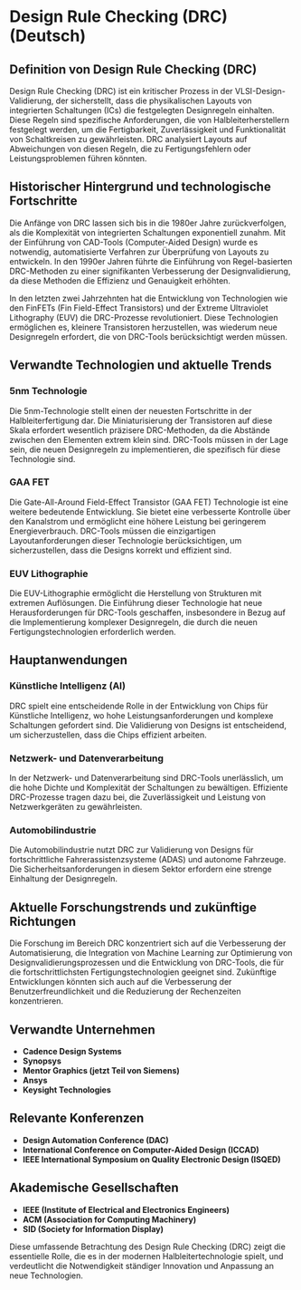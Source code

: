 # Design Rule Checking (DRC) (Deutsch)

## Definition von Design Rule Checking (DRC)

Design Rule Checking (DRC) ist ein kritischer Prozess in der VLSI-Design-Validierung, der sicherstellt, dass die physikalischen Layouts von integrierten Schaltungen (ICs) die festgelegten Designregeln einhalten. Diese Regeln sind spezifische Anforderungen, die von Halbleiterherstellern festgelegt werden, um die Fertigbarkeit, Zuverlässigkeit und Funktionalität von Schaltkreisen zu gewährleisten. DRC analysiert Layouts auf Abweichungen von diesen Regeln, die zu Fertigungsfehlern oder Leistungsproblemen führen könnten.

## Historischer Hintergrund und technologische Fortschritte

Die Anfänge von DRC lassen sich bis in die 1980er Jahre zurückverfolgen, als die Komplexität von integrierten Schaltungen exponentiell zunahm. Mit der Einführung von CAD-Tools (Computer-Aided Design) wurde es notwendig, automatisierte Verfahren zur Überprüfung von Layouts zu entwickeln. In den 1990er Jahren führte die Einführung von Regel-basierten DRC-Methoden zu einer signifikanten Verbesserung der Designvalidierung, da diese Methoden die Effizienz und Genauigkeit erhöhten.

In den letzten zwei Jahrzehnten hat die Entwicklung von Technologien wie den FinFETs (Fin Field-Effect Transistors) und der Extreme Ultraviolet Lithography (EUV) die DRC-Prozesse revolutioniert. Diese Technologien ermöglichen es, kleinere Transistoren herzustellen, was wiederum neue Designregeln erfordert, die von DRC-Tools berücksichtigt werden müssen.

## Verwandte Technologien und aktuelle Trends

### 5nm Technologie

Die 5nm-Technologie stellt einen der neuesten Fortschritte in der Halbleiterfertigung dar. Die Miniaturisierung der Transistoren auf diese Skala erfordert wesentlich präzisere DRC-Methoden, da die Abstände zwischen den Elementen extrem klein sind. DRC-Tools müssen in der Lage sein, die neuen Designregeln zu implementieren, die spezifisch für diese Technologie sind.

### GAA FET

Die Gate-All-Around Field-Effect Transistor (GAA FET) Technologie ist eine weitere bedeutende Entwicklung. Sie bietet eine verbesserte Kontrolle über den Kanalstrom und ermöglicht eine höhere Leistung bei geringerem Energieverbrauch. DRC-Tools müssen die einzigartigen Layoutanforderungen dieser Technologie berücksichtigen, um sicherzustellen, dass die Designs korrekt und effizient sind.

### EUV Lithographie

Die EUV-Lithographie ermöglicht die Herstellung von Strukturen mit extremen Auflösungen. Die Einführung dieser Technologie hat neue Herausforderungen für DRC-Tools geschaffen, insbesondere in Bezug auf die Implementierung komplexer Designregeln, die durch die neuen Fertigungstechnologien erforderlich werden.

## Hauptanwendungen

### Künstliche Intelligenz (AI)

DRC spielt eine entscheidende Rolle in der Entwicklung von Chips für Künstliche Intelligenz, wo hohe Leistungsanforderungen und komplexe Schaltungen gefordert sind. Die Validierung von Designs ist entscheidend, um sicherzustellen, dass die Chips effizient arbeiten.

### Netzwerk- und Datenverarbeitung

In der Netzwerk- und Datenverarbeitung sind DRC-Tools unerlässlich, um die hohe Dichte und Komplexität der Schaltungen zu bewältigen. Effiziente DRC-Prozesse tragen dazu bei, die Zuverlässigkeit und Leistung von Netzwerkgeräten zu gewährleisten.

### Automobilindustrie

Die Automobilindustrie nutzt DRC zur Validierung von Designs für fortschrittliche Fahrerassistenzsysteme (ADAS) und autonome Fahrzeuge. Die Sicherheitsanforderungen in diesem Sektor erfordern eine strenge Einhaltung der Designregeln.

## Aktuelle Forschungstrends und zukünftige Richtungen

Die Forschung im Bereich DRC konzentriert sich auf die Verbesserung der Automatisierung, die Integration von Machine Learning zur Optimierung von Designvalidierungsprozessen und die Entwicklung von DRC-Tools, die für die fortschrittlichsten Fertigungstechnologien geeignet sind. Zukünftige Entwicklungen könnten sich auch auf die Verbesserung der Benutzerfreundlichkeit und die Reduzierung der Rechenzeiten konzentrieren.

## Verwandte Unternehmen

- **Cadence Design Systems**
- **Synopsys**
- **Mentor Graphics (jetzt Teil von Siemens)**
- **Ansys**
- **Keysight Technologies**

## Relevante Konferenzen

- **Design Automation Conference (DAC)**
- **International Conference on Computer-Aided Design (ICCAD)**
- **IEEE International Symposium on Quality Electronic Design (ISQED)**

## Akademische Gesellschaften

- **IEEE (Institute of Electrical and Electronics Engineers)**
- **ACM (Association for Computing Machinery)**
- **SID (Society for Information Display)**

Diese umfassende Betrachtung des Design Rule Checking (DRC) zeigt die essentielle Rolle, die es in der modernen Halbleitertechnologie spielt, und verdeutlicht die Notwendigkeit ständiger Innovation und Anpassung an neue Technologien.